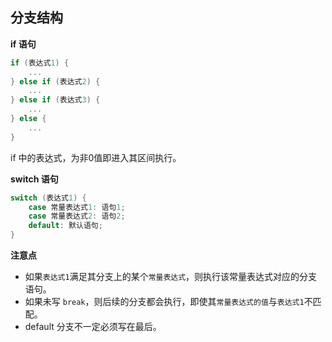 ## 分支结构

**if 语句**

```c++
if (表达式1) {
    ...
} else if (表达式2) {
    ...
} else if (表达式3) {
    ...
} else {
    ...
}
```

if 中的表达式，为非0值即进入其区间执行。

**switch 语句**

```c++
switch (表达式1) {
    case 常量表达式1: 语句1;
    case 常量表达式2: 语句2;
    default: 默认语句;
}
```

**注意点**

- 如果`表达式1`满足其分支上的某个`常量表达式`，则执行该常量表达式对应的分支语句。
- 如果未写 `break`，则后续的分支都会执行，即使其`常量表达式的值`与`表达式1`不匹配。
- default 分支不一定必须写在最后。